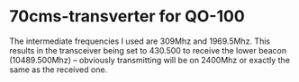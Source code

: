 # 70cms-transverter for QO-100

The intermediate frequencies I used are 309Mhz and 1969.5Mhz. This results in the transceiver being set to 430.500 to receive the lower beacon (10489.500Mhz) – obviously transmitting will be on 2400Mhz or exactly the same as the received one.
